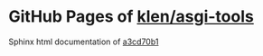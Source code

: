 GitHub Pages of [klen/asgi-tools](https://github.com/klen/asgi-tools.git)
===
Sphinx html documentation of [a3cd70b1](https://github.com/klen/asgi-tools/tree/a3cd70b1d5efd602788ae3c5795e46ba64a25193)
